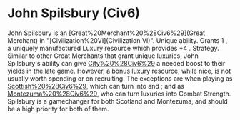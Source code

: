 # John Spilsbury (Civ6)

John Spilsbury is an [Great%20Merchant%20%28Civ6%29](Great Merchant) in "[Civilization%20VI](Civilization VI)".
Unique ability.
Grants 1 , a uniquely manufactured Luxury resource which provides +4 .
Strategy.
Similar to other Great Merchants that grant unique luxuries, John Spilsbury's ability can give [City%20%28Civ6%29](cities) a needed boost to their yields in the late game. However, a bonus luxury resource, while nice, is not usually worth spending or on recruiting. The exceptions are when playing as [Scottish%20%28Civ6%29](Scotland), which can turn into and ; and as [Montezuma%20%28Civ6%29](Montezuma), who can turn luxuries into Combat Strength. Spilsbury is a gamechanger for both Scotland and Montezuma, and should be a high priority for both of them.
